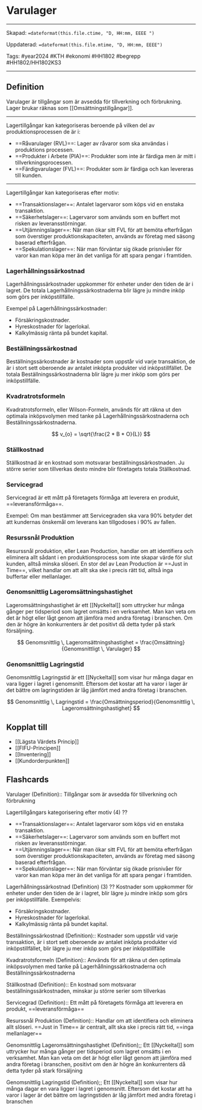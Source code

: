 # Varulager

---

Skapad: `=dateformat(this.file.ctime, "D, HH:mm, EEEE ")`

Uppdaterad: `=dateformat(this.file.mtime, "D, HH:mm, EEEE")`

Tags: #year2024 #KTH #ekonomi #HH1802 #begrepp #HH1802/HH1802KS3

---

## Definition

Varulager är tillgångar som är avsedda för tillverkning och förbrukning. Lager brukar räknas som [[Omsättningstillgångar]].

---

Lagertillgångar kan kategoriseras beroende på vilken del av produktionsprocessen de är i:

- ==Råvarulager (RVL)==: Lager av råvaror som ska användas i produktions processen.
- ==Produkter i Arbete (PIA)==: Produkter som inte är färdiga men är mitt i tillverkningsprocessen.
- ==Färdigvarulager (FVL)==: Produkter som är färdiga och kan levereras till kunden.

---

Lagertillgångar kan kategoriseras efter motiv:

- ==Transaktionslager==: Antalet lagervaror som köps vid en enstaka transaktion.
- ==Säkerhetslager==: Lagervaror som används som en buffert mot risken av leveransstörningar.
- ==Utjämningslager==: När man ökar sitt FVL för att bemöta efterfrågan som överstiger produktionskapaciteten, används av företag med säsong baserad efterfrågan.
- ==Spekulationslager==: När man förväntar sig ökade prisnivåer för varor kan man köpa mer än det vanliga för att spara pengar i framtiden.

### Lagerhållningssärkostnad

Lagerhållningssärkostnader uppkommer för enheter under den tiden de är i lagret. De totala Lagerhållningssärkostnaderna blir lägre ju mindre inköp som görs per inköpstillfälle.

Exempel på Lagerhållningssärkostnader:

- Försäkringskostnader.
- Hyreskostnader för lagerlokal.
- Kalkylmässig ränta på bundet kapital.

### Beställningssärkostnad

Beställningssärkostnader är kostnader som uppstår vid varje transaktion, de är i stort sett oberoende av antalet inköpta produkter vid inköpstillfället. De totala Beställningssärkostnaderna blir lägre ju mer inköp som görs per inköpstillfälle.

### Kvadratrotsformeln

Kvadratrotsformeln, eller Wilson-Formeln, används för att räkna ut den optimala inköpsvolymen med tanke på Lagerhållningssärkostnaderna och Beställningssärkostnaderna.

$$
v_{o} = \sqrt{\frac{2 * B * O}{L}}
$$

### Ställkostnad

Ställkostnad är en kostnad som motsvarar beställningssärkostnaden. Ju större serier som tillverkas desto mindre blir företagets totala Ställkostnad.

### Servicegrad

Servicegrad är ett mått på företagets förmåga att leverera en produkt, ==leveransförmåga==.

Exempel: Om man bestämmer att Servicegraden ska vara 90% betyder det att kundernas önskemål om leverans kan tillgodoses i 90% av fallen.

### Resurssnål Produktion

Resurssnål produktion, eller Lean Production,  handlar om att identifiera och eliminera allt sådant i en produktionsprocess som inte skapar värde för slut kunden, alltså minska slöseri. En stor del av Lean Production är ==Just in Time==, vilket handlar om att allt ska ske i precis rätt tid, alltså inga buffertar eller mellanlager.

### Genomsnittlig Lageromsättningshastighet

Lageromsättningshastighet är ett [[Nyckeltal]] som uttrycker hur många gånger per tidsperiod som lagret omsätts i en verksamhet. Man kan veta om det är högt eller lågt genom att jämföra med andra företag i branschen. Om den är högre än konkurrenters är det positivt då detta tyder på stark försäljning.

$$
Genomsnittlig \, Lageromsättningshastighet = \frac{Omsättning}{Genomsnittligt \, Varulager}
$$

### Genomsnittlig Lagringstid

Genomsnittlig Lagringstid är ett [[Nyckeltal]] som visar hur många dagar en vara ligger i lagret i genomsnitt. Eftersom det kostar att ha varor i lager är det bättre om lagringstiden är låg jämfört med andra företag i branschen.

$$
Genomsnittlig \, Lagringstid = \frac{Omsättningsperiod}{Genomsnittlig \, Lageromsättningshastighet}
$$

## Kopplat till

- [[Lägsta Värdets Princip]]
- [[FIFU-Principen]]
- [[Inventering]]
- [[Kundorderpunkten]]

## Flashcards

Varulager (Definition):: Tillgångar som är avsedda för tillverkning och förbrukning

Lagertillgångars kategorisering efter motiv (4)
??
- ==Transaktionslager==: Antalet lagervaror som köps vid en enstaka transaktion.
- ==Säkerhetslager==: Lagervaror som används som en buffert mot risken av leveransstörningar.
- ==Utjämningslager==: När man ökar sitt FVL för att bemöta efterfrågan som överstiger produktionskapaciteten, används av företag med säsong baserad efterfrågan.
- ==Spekulationslager==: När man förväntar sig ökade prisnivåer för varor kan man köpa mer än det vanliga för att spara pengar i framtiden.

Lagerhållningssärkostnad (Definition) (3)
??
Kostnader som uppkommer för enheter under den tiden de är i lagret, blir lägre ju mindre inköp som görs per inköpstillfälle. Exempelvis:
- Försäkringskostnader.
- Hyreskostnader för lagerlokal.
- Kalkylmässig ränta på bundet kapital.

Beställningssärkostnad (Definition):: Kostnader som uppstår vid varje transaktion, är i stort sett oberoende av antalet inköpta produkter vid inköpstillfället, blir lägre ju mer inköp som görs per inköpstillfälle

Kvadratrotsformeln (Definition):: Används för att räkna ut den optimala inköpsvolymen med tanke på Lagerhållningssärkostnaderna och Beställningssärkostnaderna

Ställkostnad (Definition):: En kostnad som motsvarar beställningssärkostnaden, minskar ju större serier som tillverkas

Servicegrad (Definition):: Ett mått på företagets förmåga att leverera en produkt, ==leveransförmåga==

Resurssnål Produktion (Definition):: Handlar om att identifiera och eliminera allt slöseri. ==Just in Time== är centralt, allt ska ske i precis rätt tid, ==inga mellanlager==

Genomsnittlig Lageromsättningshastighet (Definition);; Ett [[Nyckeltal]] som uttrycker hur många gånger per tidsperiod som lagret omsätts i en verksamhet. Man kan veta om det är högt eller lågt genom att jämföra med andra företag i branschen, positivt om den är högre än konkurrenters då detta tyder på stark försäljning

Genomsnittlig Lagringstid (Definition);; Ett [[Nyckeltal]] som visar hur många dagar en vara ligger i lagret i genomsnitt. Eftersom det kostar att ha varor i lager är det bättre om lagringstiden är låg jämfört med andra företag i branschen
